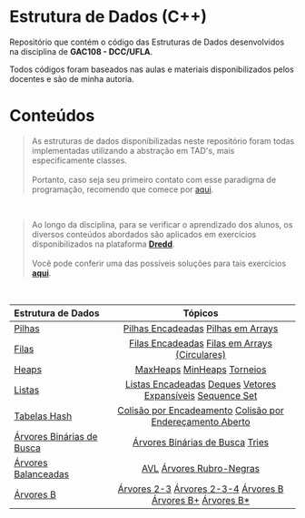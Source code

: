 # Estrutura de Dados (C++)

Repositório que contém o código das Estruturas de Dados desenvolvidos na disciplina de **GAC108 - DCC/UFLA**.

Todos códigos foram baseados nas aulas e materiais disponibilizados pelos docentes e são de minha autoria.

# Conteúdos

> As estruturas de dados disponibilizadas neste repositório foram todas implementadas utilizando a abstração em TAD's, mais especificamente classes.
<br /><br />
Portanto, caso seja seu primeiro contato com esse paradigma de programação, recomendo que comece por [aqui](tads).

<br />

> Ao longo da disciplina, para se verificar o aprendizado dos alunos, os diversos conteúdos abordados são aplicados em exercícios disponibilizados na plataforma **[Dredd](https://dredd.dac.ufla.br/)**. <br /><br />
Você pode conferir uma das possíveis soluções para tais exercícios **[aqui](exerciciosDredd)**.

<br />

Estrutura de Dados | Tópicos
:-- | :--:
[Pilhas](pilha) | [Pilhas Encadeadas](pilha/pilhaEncadeada)     [Pilhas em Arrays](pilha/pilhaArr)
[Filas](fila) | [Filas Encadeadas](fila/filaEncadeada/)     [Filas em Arrays (Circulares)](fila/filaArr/)
[Heaps](heap) | [MaxHeaps](heap/maxHeap)        [MinHeaps](heap/minHeap)        [Torneios](heap/torneio)
[Listas](lista) | [Listas Encadeadas](lista/listaEncadeada)      [Deques]()      [Vetores Expansíveis]()     [Sequence Set]()
[Tabelas Hash](hash) | [Colisão por Encadeamento](hash/encadeamento)     [Colisão por Endereçamento Aberto](hash/enderecoAberto)
[Árvores Binárias de Busca](/arvores/abb) | [Árvores Binárias de Busca](/arvores/abb/abb)   [Tries](arvores/abb/tries)
[Árvores Balanceadas](/arvores/balanceadas) | [AVL](/arvores/balanceadas/avl)      [Árvores Rubro-Negras](/arvores/balanceadas/rb)
[Árvores B](/arvores/B) | [Árvores 2-3](/)       [Árvores 2-3-4](/)     [Árvores B](/)     [Árvores B+](/)     [Árvores B*](/)